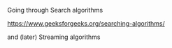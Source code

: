 
Going through Search algorithms

https://www.geeksforgeeks.org/searching-algorithms/

and (later) Streaming algorithms